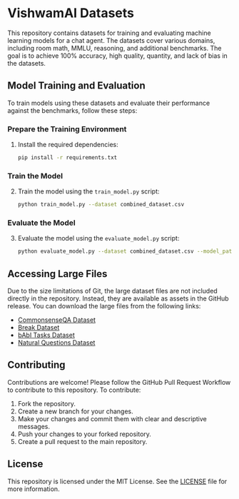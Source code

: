# VishwamAI Datasets

This repository contains datasets for training and evaluating machine learning models for a chat agent. The datasets cover various domains, including room math, MMLU, reasoning, and additional benchmarks. The goal is to achieve 100% accuracy, high quality, quantity, and lack of bias in the datasets.

## Model Training and Evaluation

To train models using these datasets and evaluate their performance against the benchmarks, follow these steps:

### Prepare the Training Environment

1. Install the required dependencies:
   ```bash
   pip install -r requirements.txt
   ```

### Train the Model

2. Train the model using the `train_model.py` script:
   ```bash
   python train_model.py --dataset combined_dataset.csv
   ```

### Evaluate the Model

3. Evaluate the model using the `evaluate_model.py` script:
   ```bash
   python evaluate_model.py --dataset combined_dataset.csv --model_path path_to_trained_model
   ```

## Accessing Large Files

Due to the size limitations of Git, the large dataset files are not included directly in the repository. Instead, they are available as assets in the GitHub release. You can download the large files from the following links:

- [CommonsenseQA Dataset](https://github.com/VishwamAI/datasets/releases/download/v1.1.1/commonsenseqa.csv)
- [Break Dataset](https://github.com/VishwamAI/datasets/releases/download/v1.1.1/break.csv)
- [bAbI Tasks Dataset](https://github.com/VishwamAI/datasets/releases/download/v1.1.1/babi.csv)
- [Natural Questions Dataset](https://github.com/VishwamAI/datasets/releases/download/v1.1.1/natural_questions.csv)

## Contributing

Contributions are welcome! Please follow the GitHub Pull Request Workflow to contribute to this repository. To contribute:

1. Fork the repository.
2. Create a new branch for your changes.
3. Make your changes and commit them with clear and descriptive messages.
4. Push your changes to your forked repository.
5. Create a pull request to the main repository.

## License

This repository is licensed under the MIT License. See the [LICENSE](LICENSE) file for more information.

